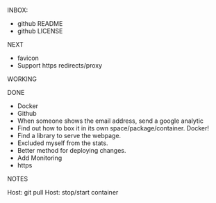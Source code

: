 INBOX:
- github README
- github LICENSE

NEXT
- favicon
- Support https redirects/proxy

WORKING

DONE
- Docker
- Github
- When someone shows the email address, send a google analytic
- Find out how to box it in its own space/package/container. Docker!
- Find a library to serve the webpage.
- Excluded myself from the stats.
- Better method for deploying changes.
- Add Monitoring
- https


NOTES

Host: git pull
Host: stop/start container

